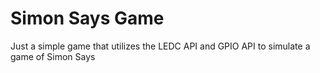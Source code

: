 # Simon Says Game

Just a simple game that utilizes the LEDC API and GPIO API to simulate a game of Simon Says

